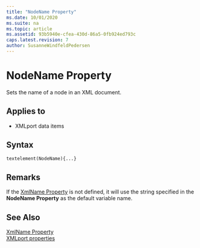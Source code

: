 ```yaml
---
title: "NodeName Property"
ms.date: 10/01/2020
ms.suite: na
ms.topic: article
ms.assetid: 93b5940e-cfea-430d-86a5-0fb924ed793c
caps.latest.revision: 7
author: SusanneWindfeldPedersen
---
```


# NodeName Property

Sets the name of a node in an XML document.  
  
## Applies to  

- XMLport data items

## Syntax

```AL
textelement(NodeName){...}
```

## Remarks

If the  [XmlName Property](devenv-xmlname-property.md) is not defined, it will use the string specified in the **NodeName Property** as the default variable name.

<!--
## Remarks  
 The name that you specify is inserted in the NodeName field of the XMLport Designer of the element or attribute in question.  
  
 You must enter node names in the order that they appear in the XML document. Parent elements must precede their child elements. Indent the node names of child elements under their parent elements using one indentation per level. List attributes under the elements that they define and indent them to the child level.  -->
  
## See Also  

[XmlName Property](devenv-xmlname-property.md)  
[XMLport properties](devenv-xmlport-properties.md)
